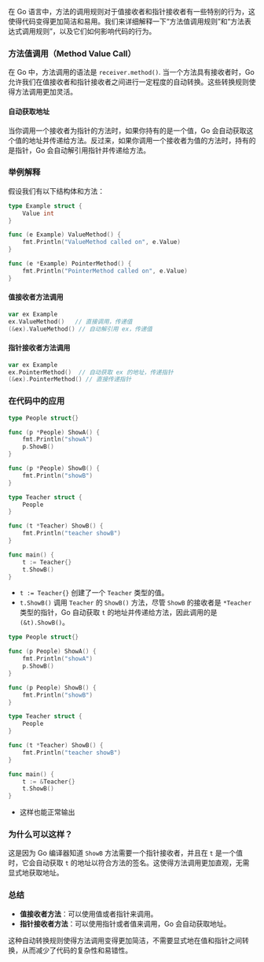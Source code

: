 在 Go 语言中，方法的调用规则对于值接收者和指针接收者有一些特别的行为，这使得代码变得更加简洁和易用。我们来详细解释一下“方法值调用规则”和“方法表达式调用规则”，以及它们如何影响代码的行为。

### 方法值调用（Method Value Call）

在 Go 中，方法调用的语法是 `receiver.method()`. 当一个方法具有接收者时，Go 允许我们在值接收者和指针接收者之间进行一定程度的自动转换。这些转换规则使得方法调用更加灵活。

#### 自动获取地址

当你调用一个接收者为指针的方法时，如果你持有的是一个值，Go 会自动获取这个值的地址并传递给方法。反过来，如果你调用一个接收者为值的方法时，持有的是指针，Go 会自动解引用指针并传递给方法。

### 举例解释

假设我们有以下结构体和方法：

```go
type Example struct {
    Value int
}

func (e Example) ValueMethod() {
    fmt.Println("ValueMethod called on", e.Value)
}

func (e *Example) PointerMethod() {
    fmt.Println("PointerMethod called on", e.Value)
}
```

#### 值接收者方法调用

```go
var ex Example
ex.ValueMethod()   // 直接调用，传递值
(&ex).ValueMethod() // 自动解引用 ex，传递值
```

#### 指针接收者方法调用

```go
var ex Example
ex.PointerMethod()  // 自动获取 ex 的地址，传递指针
(&ex).PointerMethod() // 直接传递指针
```

### 在代码中的应用


```go
type People struct{}

func (p *People) ShowA() {
    fmt.Println("showA")
    p.ShowB()
}

func (p *People) ShowB() {
    fmt.Println("showB")
}

type Teacher struct {
    People
}

func (t *Teacher) ShowB() {
    fmt.Println("teacher showB")
}

func main() {
    t := Teacher{}
    t.ShowB()
}
```

- `t := Teacher{}` 创建了一个 `Teacher` 类型的值。
- `t.ShowB()` 调用 `Teacher` 的 `ShowB()` 方法，尽管 `ShowB` 的接收者是 `*Teacher` 类型的指针，Go 自动获取 `t` 的地址并传递给方法，因此调用的是 `(&t).ShowB()`。

```go
type People struct{}

func (p People) ShowA() {
    fmt.Println("showA")
    p.ShowB()
}

func (p People) ShowB() {
    fmt.Println("showB")
}

type Teacher struct {
    People
}

func (t *Teacher) ShowB() {
    fmt.Println("teacher showB")
}

func main() {
    t := &Teacher{}
    t.ShowB()
}
```
- 这样也能正常输出

### 为什么可以这样？

这是因为 Go 编译器知道 `ShowB` 方法需要一个指针接收者，并且在 `t` 是一个值时，它会自动获取 `t` 的地址以符合方法的签名。这使得方法调用更加直观，无需显式地获取地址。

### 总结

- **值接收者方法**：可以使用值或者指针来调用。
- **指针接收者方法**：可以使用指针或者值来调用，Go 会自动获取地址。

这种自动转换规则使得方法调用变得更加简洁，不需要显式地在值和指针之间转换，从而减少了代码的复杂性和易错性。